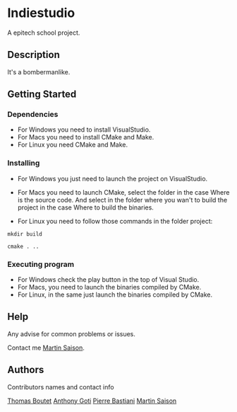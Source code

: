 # Indiestudio

A epitech school project.

## Description

It's a bombermanlike.

## Getting Started

### Dependencies

* For Windows you need to install VisualStudio.
* For Macs you need to install CMake and Make.
* For Linux you need CMake and Make.

### Installing

* For Windows you just need to launch the project on VisualStudio. 

* For Macs you need to launch CMake, select the folder in the case Where is the source code. And select in the folder where you wan't to build the project in the case Where to build the binaries.

* For Linux you need to follow those commands in the folder project:
```
mkdir build 
```
```
cmake . ..
```

### Executing program

* For Windows check the play button in the top of Visual Studio.
* For Macs, you need to launch the binaries compiled by CMake.
* For Linux, in the same just launch the binaries compiled by CMake.

## Help

Any advise for common problems or issues.

Contact me [Martin Saison](https://www.linkedin.com/in/martin-saison-b273aa199/).

## Authors

Contributors names and contact info
 
[Thomas Boutet](https://www.linkedin.com/in/thomas-boutet/)
[Anthony Goti](https://www.linkedin.com/in/anthony-goti/)
[Pierre Bastiani]()
[Martin Saison](https://www.linkedin.com/in/martin-saison-b273aa199/)